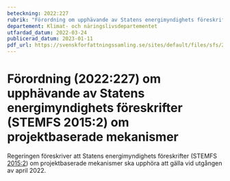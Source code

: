 ```yaml
---
beteckning: 2022:227
rubrik: "Förordning om upphävande av Statens energimyndighets föreskrifter (STEMFS 2015:2) om projektbaserade mekanismer"
departement: Klimat- och näringslivsdepartementet
utfardad_datum: 2022-03-24
publicerad_datum: 2023-01-11
pdf_url: https://svenskforfattningssamling.se/sites/default/files/sfs/2022-03/SFS2022-227.pdf
---
```


# Förordning (2022:227) om upphävande av Statens energimyndighets föreskrifter (STEMFS 2015:2) om projektbaserade mekanismer

Regeringen föreskriver att Statens energimyndighets föreskrifter (STEMFS [2015:2](https://selex.se/eli/sfs/2015/2)) om projektbaserade mekanismer ska upphöra att gälla vid utgången av april 2022.